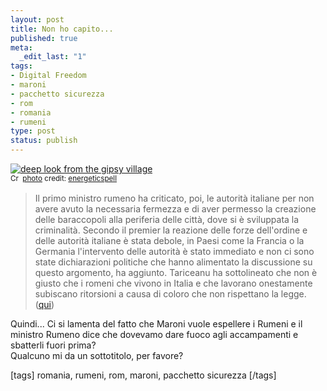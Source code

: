 ```yaml
--- 
layout: post
title: Non ho capito...
published: true
meta: 
  _edit_last: "1"
tags: 
- Digital Freedom
- maroni
- pacchetto sicurezza
- rom
- romania
- rumeni
type: post
status: publish
---
```

<a href="http://www.flickr.com/photos/10752848@N07/2394436824/" title="deep look from the gipsy village" target="_blank"><img src="http://farm4.static.flickr.com/3259/2394436824_dbeefd4c8d.jpg" alt="deep look from the gipsy village" border="0" /></a><br /><small><a href="http://creativecommons.org/licenses/by-nc/2.0/" title="Attribution-NonCommercial License" target="_blank"><img src="http://www.lastknight.com/wp-content/plugins/photo-dropper/images/cc.png" alt="Creative Commons License" border="0" width="16" height="16" align="absmiddle" /></a> <a href="http://www.photodropper.com/photos/" target="_blank">photo</a> credit: <a href="http://www.flickr.com/photos/10752848@N07/2394436824/" title="energeticspell" target="_blank">energeticspell</a></small>  
  
> Il primo ministro rumeno ha criticato, poi, le autorità italiane per non avere avuto la necessaria fermezza e di aver permesso la creazione delle baraccopoli alla periferia delle città, dove si è sviluppata la criminalità. Secondo il premier la reazione delle forze dell'ordine e delle autorità italiane è stata debole, in Paesi come la Francia o la Germania l'intervento delle autorità è stato immediato e non ci sono state dichiarazioni politiche che hanno alimentato la discussione su questo argomento, ha aggiunto. Tariceanu ha sottolineato che non è giusto che i romeni che vivono in Italia e che lavorano onestamente subiscano ritorsioni a causa di coloro che non rispettano la legge. ([qui](http://www.unita.it/view.asp?IDcontent=75357)) 
  
Quindi... Ci si lamenta del fatto che Maroni vuole espellere i Rumeni e il ministro Rumeno dice che dovevamo dare fuoco agli accampamenti e sbatterli fuori prima?  
Qualcuno mi da un sottotitolo, per favore?  
  
[tags]  romania, rumeni, rom, maroni, pacchetto sicurezza  [/tags] 
